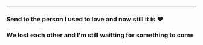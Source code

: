---

### Send to the person I used to love and now still it is ♥️
### We lost each other and I'm still waitting for something to come
